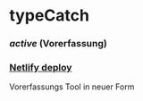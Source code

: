 # typeCatch
### _active_ (Vorerfassung)
### [Netlify deploy](https://stundenkonten.ukayef.com/)
Vorerfassungs Tool in neuer Form
